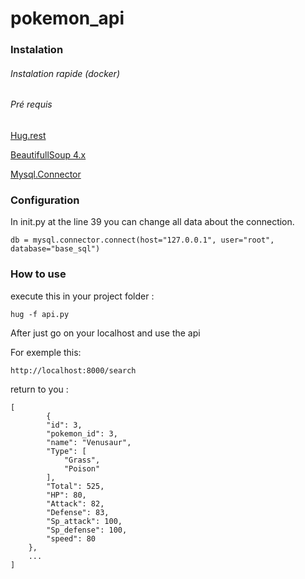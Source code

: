 # pokemon_api

### Instalation
###### Instalation rapide (docker)
###### Pré requis
[Hug.rest](http://www.hug.rest)

[BeautifullSoup 4.x](https://www.crummy.com/software/BeautifulSoup/)

[Mysql.Connector](https://dev.mysql.com/downloads/connector/python/)
### Configuration

In init.py at the line 39 you can change all data about the connection.

```db = mysql.connector.connect(host="127.0.0.1", user="root", database="base_sql")```

### How to use

execute this in your project folder :

```hug -f api.py```

After just go on your localhost and use the api

For exemple this:

````http://localhost:8000/search````

return to you :
````
[
        {
        "id": 3,
        "pokemon_id": 3,
        "name": "Venusaur",
        "Type": [
            "Grass",
            "Poison"
        ],
        "Total": 525,
        "HP": 80,
        "Attack": 82,
        "Defense": 83,
        "Sp_attack": 100,
        "Sp_defense": 100,
        "speed": 80
    },
    ...
]
`````


